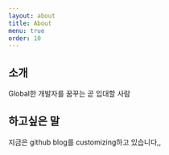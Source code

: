 ```yaml
---
layout: about
title: About
menu: true
order: 10
---
```


## 소개

Global한 개발자를 꿈꾸는 곧 입대할 사람


## 하고싶은 말

지금은 github blog를 customizing하고 있습니다,,
